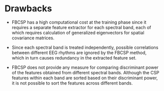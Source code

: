 # Drawbacks
- FBCSP has a high computational cost at the training phase since
it requires a separate feature extractor for each spectral band,
each of which requires calculation of generalized eigenvectors
for spatial covariance matrices.

- Since each spectral band is treated independently, possible correlations 
between different EEG rhythms are ignored by the FBCSP method, 
which in turn causes redundancy in the extracted feature set.

- FBCSP does not provide any measure for comparing discriminant 
power of the features obtained from different spectral bands. 
Although the CSP features within each band are sorted based on 
their discriminant power, it is not possible to sort the features
across different bands.